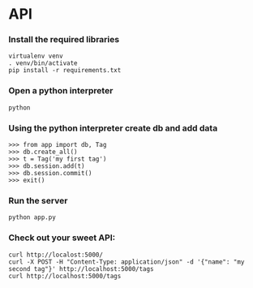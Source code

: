 # API

### Install the required libraries

```
virtualenv venv
. venv/bin/activate
pip install -r requirements.txt
```

### Open a python interpreter

```
python
```

### Using the python interpreter create db and add data

```
>>> from app import db, Tag
>>> db.create_all()
>>> t = Tag('my first tag')
>>> db.session.add(t)
>>> db.session.commit()
>>> exit()
```

### Run the server

```
python app.py
```

### Check out your sweet API:

```
curl http://localost:5000/
curl -X POST -H "Content-Type: application/json" -d '{"name": "my second tag"}' http://localhost:5000/tags
curl http://localhost:5000/tags
```

